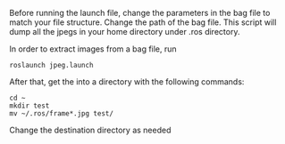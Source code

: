 
Before running the launch file, change the parameters in the bag file to match your file structure. Change the path of the bag file. This script will dump all the jpegs in your home directory under .ros directory.

In order to extract images from a bag file, run
```
roslaunch jpeg.launch
```

After that, get the into a directory with the following commands:
```
cd ~
mkdir test
mv ~/.ros/frame*.jpg test/
```
Change the destination directory as needed
